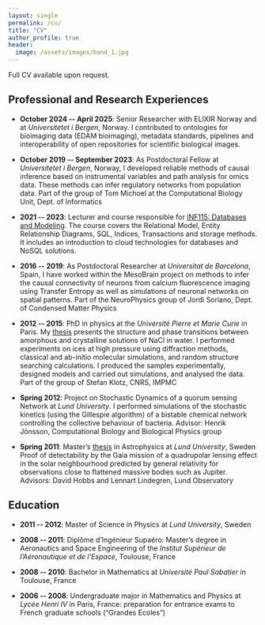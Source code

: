 ```yaml
---
layout: single
permalink: /cv/
title: "CV"
author_profile: true
header:
  image: /assets/images/band_1.jpg
---
```


Full CV available upon request.

## Professional and Research Experiences

* **October 2024 -- April 2025**: Senior Researcher with ELIXIR Norway and at *Universitetet i Bergen*, Norway.
I contributed to ontologies for bioimaging data (EDAM bioimaging), metadata standards, pipelines and interoperability of open repositories for scientific biological images.

* **October 2019 -- September 2023**: As Postdoctoral Fellow at *Universitetet i Bergen*, Norway, I developed reliable methods of causal inference based on instrumental variables and path analysis for omics data. These methods can infer regulatory networks from population data. 
Part of the group of Tom Michoel at the Computational Biology Unit, Dept. of Informatics

* **2021 -- 2023**: Lecturer and course responsible for [INF115: Databases and Modeling](https://www.uib.no/en/course/INF115).
The course covers the Relational Model, Entity Relationship Diagrams, SQL, Indices, Transactions and storage methods. It includes an introduction to cloud technologies for databases and NoSQL solutions.

* **2016 -- 2019**: As Postdoctoral Researcher at *Universitat de Barcelona*, Spain,
I have worked within the MesoBrain project on methods to infer the causal connectivity of neurons from calcium fluorescence imaging using Transfer Entropy as well as simulations of neuronal networks on spatial patterns.
Part of the NeuroPhysics group of Jordi Soriano, Dept. of Condensed Matter Physics

* **2012 -- 2015**: PhD in physics at the *Université Pierre et Marie Curie* in Paris. My [thesis](https://hal.archives-ouvertes.fr/tel-01597902) presents the structure and phase transitions between amorphous and crystalline solutions of NaCl in water. I performed experiments on ices at high pressure using diffraction methods, classical and ab-initio molecular simulations, and random structure searching calculations. I produced the samples experimentally, designed models and carried out simulations, and analysed the data.
Part of the group of Stefan Klotz, CNRS, IMPMC

* **Spring 2012**: Project on Stochastic Dynamics of a quorum sensing Network at *Lund University*. I performed simulations of the stochastic kinetics (using the Gillespie algorithm) of a bistable chemical network controlling the collective behaviour of bacteria.
Advisor: Henrik Jönsson, Computational Biology and Biological Physics group

* **Spring 2011**:
  Master’s [thesis](https://www.lunduniversity.lu.se/lup/publication/2158517) in Astrophysics at *Lund University*, Sweden
Proof of detectability by the Gaia mission of a quadrupolar lensing effect in the solar neighbourhood
predicted by general relativity for observations close to flattened massive bodies such as Jupiter.
Advisors: David Hobbs and Lennart Lindegren, Lund Observatory



## Education


* **2011 -- 2012**: Master of Science in Physics at *Lund University*, Sweden

* **2008 -- 2011**: Diplôme d’Ingénieur Supaéro: Master’s degree in Aeronautics and Space Engineering of the *Institut Supérieur de l’Aéronautique et de l’Espace*, Toulouse, France

* **2008 -- 2010**: Bachelor in Mathematics at *Université Paul Sabatier* in Toulouse, France

* **2006 -- 2008**: Undergraduate major in Mathematics and Physics at *Lycée Henri IV* in Paris, France: preparation for entrance exams to French graduate schools (“Grandes Ecoles”)

